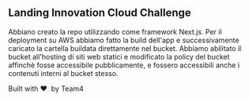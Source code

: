 
## Landing Innovation Cloud Challenge

Abbiano creato la repo utilizzando come framework Next.js. Per il deployment su AWS abbiamo fatto la build dell'app e successivamente caricato la cartella buildata direttamente nel bucket. Abbiamo abilitato il bucket all'hosting di siti web statici e modificato la policy del bucket affinchè fosse accessibile pubblicamente, e fossero accessibili anche i contenuti interni al bucket stesso.

Built with :heart:&nbsp; by Team4 